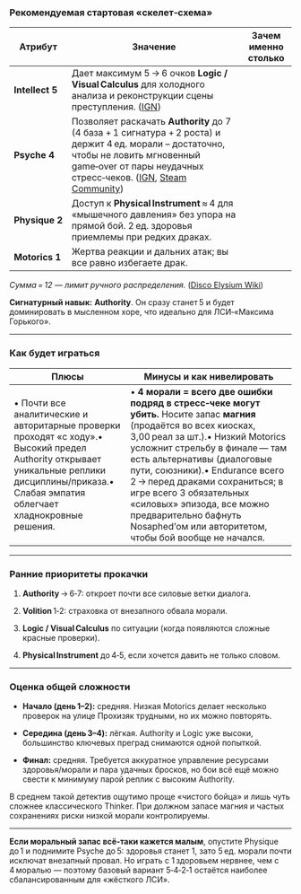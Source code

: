 ### Рекомендуемая стартовая «скелет‑схема»

|Атрибут|Значение|Зачем именно столько|
|---|---|---|
|**Intellect 5**|Дает максимум 5 → 6 очков **Logic / Visual Calculus** для холодного анализа и реконс­трукции сцены преступления. ([IGN](https://www.ign.com/wikis/disco-elysium/Attributes_and_Skills?utm_source=chatgpt.com "Attributes and Skills - Disco Elysium Guide - IGN"))||
|**Psyche 4**|Позволяет раскачать **Authority** до 7 (4 база + 1 сигнатура + 2 роста) и держит 4 ед. морали – достаточно, чтобы не ловить мгновенный game‑over от пары неудачных стресс‑чеков. ([IGN](https://www.ign.com/wikis/disco-elysium/Psyche_Skills?utm_source=chatgpt.com "Psyche Skills - Disco Elysium Guide - IGN"), [Steam Community](https://steamcommunity.com/app/632470/discussions/0/1609400247627447749/?utm_source=chatgpt.com "Morale Critical instant Game Over? :: Disco Elysium General ..."))||
|**Physique 2**|Доступ к **Physical Instrument** ≈ 4 для «мышечного давления» без упора на прямой бой. 2 ед. здоровья приемлемы при редких драках.||
|**Motorics 1**|Жертва реакции и дальних атак; вы все равно избегаете драк.||

_Сумма = 12 — лимит ручного распределения._ ([Disco Elysium Wiki](https://discoelysium.fandom.com/wiki/Attributes?utm_source=chatgpt.com "Attributes - Disco Elysium Wiki - Fandom"))

**Сигнатурный навык:** **Authority**. Он сразу станет 5 и будет доминировать в мысленном хоре, что идеально для ЛСИ‑«Максима Горького».

---

### Как будет играться

|Плюсы|Минусы и как нивелировать|
|---|---|
|• Почти все аналитические и авторитарные проверки проходят «с ходу».• Высокий предел Authority открывает уникальные реплики дисциплины/приказа.• Слабая эмпатия облегчает хладнокровные решения.|• **4 морали = всего две ошибки подряд в стресс‑чеке могут убить.** Носите запас **магния** (продаётся во всех киосках, 3,00 реал за шт.).• Низкий Motorics усложнит стрельбу в финале — там есть альтернативы (диалоговые пути, союзники).• Endurance всего 2 → перед драками сохраниться; в игре всего 3 обязательных «силовых» эпизода, все можно предварительно бафнуть Nosaphed’ом или авторитетом, чтобы бой вообще не начался.|

---

### Ранние приоритеты прокачки

1. **Authority** → 6‑7: откроет почти все силовые ветки диалога.
    
2. **Volition** 1‑2: страховка от внезапного обвала морали.
    
3. **Logic / Visual Calculus** по ситуации (когда появляются сложные красные проверки).
    
4. **Physical Instrument** до 4‑5, если хочется давить не только словом.
    

---

### Оценка общей сложности

- **Начало (день 1–2):** средняя. Низкая Motorics делает несколько проверок на улице Прохизяк трудными, но их можно повторять.
    
- **Середина (день 3–4):** лёгкая. Authority и Logic уже высоки, большинство ключевых преград снимаются одной попыткой.
    
- **Финал:** средняя. Требуется аккуратное управление ресурсами здоровья/морали и пара удачных бросков, но бои всё ещё можно свести к минимуму парой реплик с высоким Authority.
    

В среднем такой детектив ощутимо проще «чистого бойца» и лишь чуть сложнее классического Thinker. При должном запасе магния и частых сохранениях риски низкой морали контролируемы.

---

**Если моральный запас всё‑таки кажется малым**, опустите Physique до 1 и поднимите Psyche до 5: здоровья станет 1, зато 5 ед. морали почти исключат внезапный провал. Но играть с 1 здоровьем нервнее, чем с 4 моралью — поэтому базовый вариант 5‑4‑2‑1 остаётся наиболее сбалансированным для «жёсткого ЛСИ».